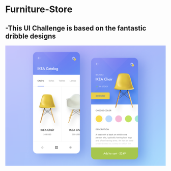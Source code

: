 # Furniture-Store
-This UI Challenge is based on the fantastic dribble designs
---------------------------------------------------------
![alt text](https://github.com/KHkhalaf/Furniture-Store/blob/master/FurnitureStore.png)

